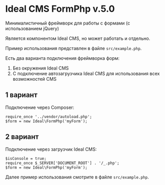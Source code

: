 # Ideal CMS FormPhp v.5.0

Минималистичный фреймворк для работы с формами (с использованием jQuery)

Является компонентом Ideal CMS, но может работать и отдельно.

Пример использования представлен в файле `src/example.php`.

Есть два варианта подключения фреймворка форм:

1. Без окружения Ideal CMS
2. С подключение автозагрузчика Ideal CMS для использования всех возможностей CMS

## 1 вариант

Подключение через Composer:

    require_once '../vendor/autoload.php';
    $form = new Ideal\FormPhp('myForm');

## 2 вариант    

Подключение через загрузчик Ideal CMS:

    $isConsole = true;
    require_once $_SERVER['DOCUMENT_ROOT'] . '/_.php';
    $form = new Ideal\FormPhp('myForm');

Далее пример использования смотрите в файле `src/example.php`.
